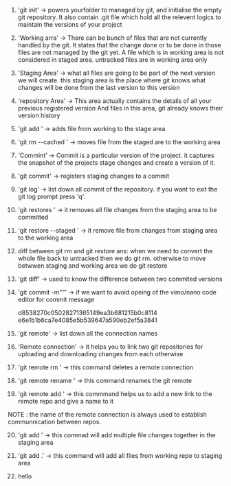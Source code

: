 1. 'git init' -> powers yourfolder to managed by git, and initialise the empty git repository.
              It also contain .git file which hold all the relevent logics to maintain the 
              versions of your project

2. 'Working arra' -> There can be bunch of files that are not currently handled by the git.
                     It states that the change done or to be done in those files are not managed by the git yet.
                     A file which is in working area is not considered in staged area.
                     untracked files are in working area only

3. 'Staging Area' -> what all files are going to be part of the next version we will create.
                     this staging area is the place where git knows what changes will be done from the last version 
                     to this version

4. 'repository Area' -> This area actually contains the details of all your previous registered version
                        And files in this area, git already knows their version history

5. 'git add <file>' -> adds file from working to the stage area

6. 'git rm --cached <file>' -> moves file from the staged are to the working area

7. 'Commint' -> Commit is a particular version of the project. it captures the snapshot 
                of the projects stage changes and create a version of it.

8. 'git commit' -> registers staging changes to a commit

9. 'git log' -> list down all commit of the repository. if you want to exit the git log prompt press 'q'.

10. 'git restores <file>' -> it removes all file changes from the staging area to be committed

11. 'git restore --staged <file>' -> it remove file from changes from staging area to the working area

12. diff between git rm and git restore
    ans: when we need to convert the whole file back to untracked then we do git rm. otherwise to move 
    betwwen staging and working area we do git restore

13. 'git diff' -> used to know the difference between two commited versions

14. 'git commit -m"<your commit message>"' -> if we want to avoid opeing of the vimo/nano code editor for commit message

    d8538270c05028271365149ea3b681215b0c8114    e6e1b1b6ca7e4085e5b539647a590eb2ef5a3841


15. 'git remote' -> list down all the connection names

16. 'Remote connection' -> it  helps you to link two git repositories for uploading and downloading changes from each otherwise 

17. 'git remote rm <name of remote>' -> this command deletes a remote connection

18. 'git remote rename <oldname> <newname>' -> this command renames the git remote

19. 'git remote add <name of remote> <link of remote>' -> this commmand helps us to add a new link to the remote repo and give a name to it

NOTE : the name of the remote connection is always used to establish communnication between repos.

20. 'git add <file1> <file2> <file3>' -> this commad will add multiple file changes together in the staging area

21. 'git add .' -> this command will add all files from working repo to staging area

22. hello
